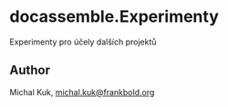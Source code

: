 # docassemble.Experimenty

Experimenty pro účely dalších projektů

## Author

Michal Kuk, michal.kuk@frankbold.org

